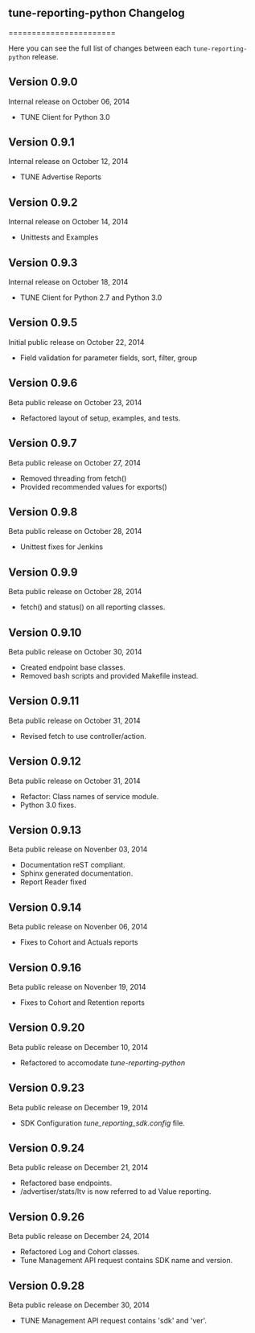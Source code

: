 ## tune-reporting-python Changelog
=======================

Here you can see the full list of changes between each `tune-reporting-python` release.

Version 0.9.0
--------------

Internal release on October 06, 2014
* TUNE Client for Python 3.0

Version 0.9.1
--------------

Internal release on October 12, 2014
* TUNE Advertise Reports

Version 0.9.2
--------------

Internal release on October 14, 2014
* Unittests and Examples

Version 0.9.3
--------------

Internal release on October 18, 2014
* TUNE Client for Python 2.7 and Python 3.0

Version 0.9.5
--------------

Initial public release on October 22, 2014
* Field validation for parameter fields, sort, filter, group

Version 0.9.6
--------------

Beta public release on October 23, 2014
* Refactored layout of setup, examples, and tests.

Version 0.9.7
--------------

Beta public release on October 27, 2014
* Removed threading from fetch()
* Provided recommended values for exports()

Version 0.9.8
--------------

Beta public release on October 28, 2014
* Unittest fixes for Jenkins

Version 0.9.9
--------------

Beta public release on October 28, 2014
* fetch() and status() on all reporting classes.

Version 0.9.10
--------------

Beta public release on October 30, 2014
* Created endpoint base classes.
* Removed bash scripts and provided Makefile instead.

Version 0.9.11
--------------

Beta public release on October 31, 2014
* Revised fetch to use controller/action.

Version 0.9.12
--------------

Beta public release on October 31, 2014
* Refactor: Class names of service module.
* Python 3.0 fixes.

Version 0.9.13
--------------

Beta public release on Novenber 03, 2014
* Documentation reST compliant.
* Sphinx generated documentation.
* Report Reader fixed

Version 0.9.14
--------------

Beta public release on Novenber 06, 2014
* Fixes to Cohort and Actuals reports

Version 0.9.16
--------------

Beta public release on Novenber 19, 2014
* Fixes to Cohort and Retention reports

Version 0.9.20
--------------

Beta public release on December 10, 2014
* Refactored to accomodate *tune-reporting-python*

Version 0.9.23
--------------

Beta public release on December 19, 2014
* SDK Configuration *tune_reporting_sdk.config* file.

Version 0.9.24
--------------

Beta public release on December 21, 2014
* Refactored base endpoints.
* /advertiser/stats/ltv is now referred to ad Value reporting.

Version 0.9.26
--------------

Beta public release on December 24, 2014
* Refactored Log and Cohort classes.
* Tune Management API request contains SDK name and version.

Version 0.9.28
--------------

Beta public release on December 30, 2014
* TUNE Management API request contains 'sdk' and 'ver'.